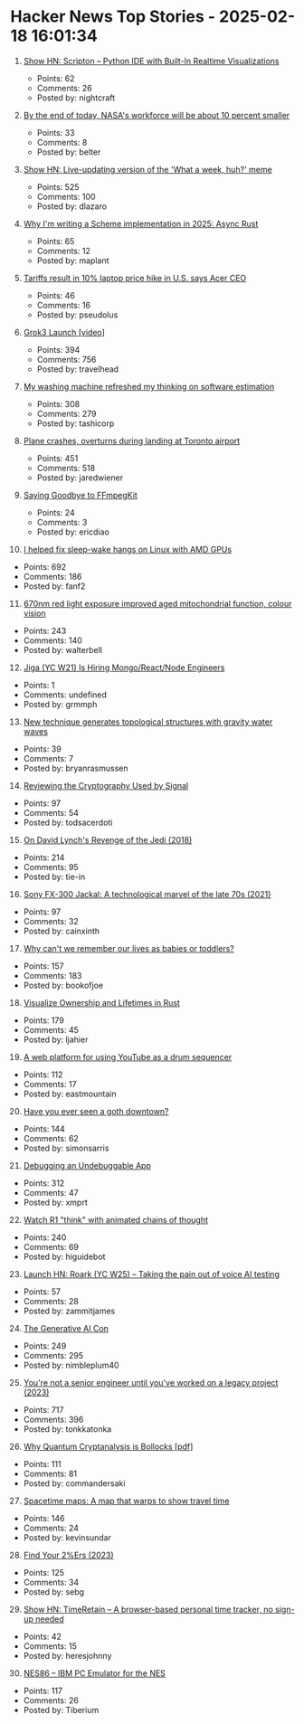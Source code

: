 # Hacker News Top Stories - 2025-02-18 16:01:34

1. [Show HN: Scripton – Python IDE with Built-In Realtime Visualizations](https://scripton.dev)
   - Points: 62
   - Comments: 26
   - Posted by: nightcraft

2. [By the end of today, NASA's workforce will be about 10 percent smaller](https://arstechnica.com/space/2025/02/by-the-end-of-today-nasas-workforce-will-be-about-10-percent-smaller/)
   - Points: 33
   - Comments: 8
   - Posted by: belter

3. [Show HN: Live-updating version of the 'What a week, huh?' meme](https://tintin.dlazaro.ca/)
   - Points: 525
   - Comments: 100
   - Posted by: dlazaro

4. [Why I'm writing a Scheme implementation in 2025: Async Rust](https://maplant.com/2025-02-17-Why-I%27m-Writing-a-Scheme-Implementation-in-2025-(The-Answer-is-Async-Rust).html)
   - Points: 65
   - Comments: 12
   - Posted by: maplant

5. [Tariffs result in 10% laptop price hike in U.S. says Acer CEO](https://www.tomshardware.com/laptops/acer-ceo-10pc-price-rise-tariffs)
   - Points: 46
   - Comments: 16
   - Posted by: pseudolus

6. [Grok3 Launch [video]](https://x.com/xai/status/1891699715298730482)
   - Points: 394
   - Comments: 756
   - Posted by: travelhead

7. [My washing machine refreshed my thinking on software estimation](https://www.cosive.com/blog/my-washing-machine-refreshed-my-thinking-on-software-effort-estimation)
   - Points: 308
   - Comments: 279
   - Posted by: tashicorp

8. [Plane crashes, overturns during landing at Toronto airport](https://www.cbc.ca/news/canada/toronto/toronto-pearson-overturned-airplane-1.7461227)
   - Points: 451
   - Comments: 518
   - Posted by: jaredwiener

9. [Saying Goodbye to FFmpegKit](https://tanersener.medium.com/saying-goodbye-to-ffmpegkit-33ae939767e1)
   - Points: 24
   - Comments: 3
   - Posted by: ericdiao

10. [I helped fix sleep-wake hangs on Linux with AMD GPUs](https://nyanpasu64.gitlab.io/blog/amdgpu-sleep-wake-hang/)
   - Points: 692
   - Comments: 186
   - Posted by: fanf2

11. [670nm red light exposure improved aged mitochondrial function, colour vision](https://www.nature.com/articles/s41598-021-02311-1)
   - Points: 243
   - Comments: 140
   - Posted by: walterbell

12. [Jiga (YC W21) Is Hiring Mongo/React/Node Engineers](https://www.ycombinator.com/companies/jiga/jobs/KMtdgpo-full-stack-engineer)
   - Points: 1
   - Comments: undefined
   - Posted by: grmmph

13. [New technique generates topological structures with gravity water waves](https://phys.org/news/2025-02-tweezers-technique-generates-topological-gravity.html)
   - Points: 39
   - Comments: 7
   - Posted by: bryanrasmussen

14. [Reviewing the Cryptography Used by Signal](https://soatok.blog/2025/02/18/reviewing-the-cryptography-used-by-signal/)
   - Points: 97
   - Comments: 54
   - Posted by: todsacerdoti

15. [On David Lynch's Revenge of the Jedi (2018)](https://www.benningtonreview.org/adam-golaski)
   - Points: 214
   - Comments: 95
   - Posted by: tie-in

16. [Sony FX-300 Jackal: A technological marvel of the late 70s (2021)](https://swling.com/blog/2021/03/the-sony-fx-300-jackal-a-holy-grail-technological-marvel-of-the-late-70s/)
   - Points: 97
   - Comments: 32
   - Posted by: cainxinth

17. [Why can't we remember our lives as babies or toddlers?](https://www.theguardian.com/science/2025/feb/16/why-cant-we-remember-our-lives-as-babies-or-toddlers)
   - Points: 157
   - Comments: 183
   - Posted by: bookofjoe

18. [Visualize Ownership and Lifetimes in Rust](https://github.com/cordx56/rustowl)
   - Points: 179
   - Comments: 45
   - Posted by: ljahier

19. [A web platform for using YouTube as a drum sequencer](https://youtubesequencer.com/)
   - Points: 112
   - Comments: 17
   - Posted by: eastmountain

20. [Have you ever seen a goth downtown?](https://danco.substack.com/p/have-you-ever-seen-a-goth-downtown)
   - Points: 144
   - Comments: 62
   - Posted by: simonsarris

21. [Debugging an Undebuggable App](https://bryce.co/undebuggable/)
   - Points: 312
   - Comments: 47
   - Posted by: xmprt

22. [Watch R1 "think" with animated chains of thought](https://github.com/dhealy05/frames_of_mind)
   - Points: 240
   - Comments: 69
   - Posted by: higuidebot

23. [Launch HN: Roark (YC W25) – Taking the pain out of voice AI testing](undefined)
   - Points: 57
   - Comments: 28
   - Posted by: zammitjames

24. [The Generative AI Con](https://www.wheresyoured.at/longcon/)
   - Points: 249
   - Comments: 295
   - Posted by: nimbleplum40

25. [You're not a senior engineer until you've worked on a legacy project (2023)](https://www.infobip.com/developers/blog/seniors-working-on-a-legacy-project)
   - Points: 717
   - Comments: 396
   - Posted by: tonkkatonka

26. [Why Quantum Cryptanalysis is Bollocks [pdf]](https://www.cs.auckland.ac.nz/~pgut001/pubs/bollocks.pdf)
   - Points: 111
   - Comments: 81
   - Posted by: commandersaki

27. [Spacetime maps: A map that warps to show travel time](https://maps.vvolhejn.com)
   - Points: 146
   - Comments: 24
   - Posted by: kevinsundar

28. [Find Your 2%Ers (2023)](https://joyarbitrage.substack.com/p/find-your-2ers)
   - Points: 125
   - Comments: 34
   - Posted by: sebg

29. [Show HN: TimeRetain – A browser-based personal time tracker, no sign-up needed](https://timeretain.com/)
   - Points: 42
   - Comments: 15
   - Posted by: heresjohnny

30. [NES86 – IBM PC Emulator for the NES](https://github.com/decrazyo/nes86)
   - Points: 117
   - Comments: 26
   - Posted by: Tiberium

